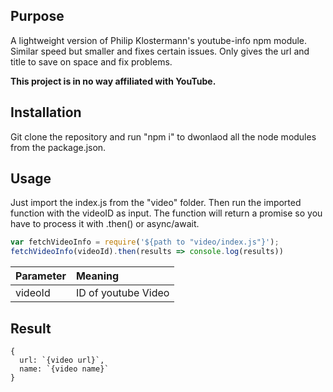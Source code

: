 ## Purpose

A lightweight version of Philip Klostermann's youtube-info npm module. Similar speed but smaller and fixes certain issues. Only gives the url and title to save on space and fix problems.

**This project is in no way affiliated with YouTube.**

## Installation

Git clone the repository and run "npm i" to dwonlaod all the node modules from the package.json.

## Usage

Just import the index.js from the "video" folder. Then run the imported function with the videoID as input. The function will return a promise so you have to process it with .then() or async/await.

``` javascript
var fetchVideoInfo = require('${path to "video/index.js"}');
fetchVideoInfo(videoId).then(results => console.log(results))
```

| Parameter     | Meaning       |
|:--------------|:---------------|
| videoId       | ID of youtube Video |

## Result

```
{
  url: `{video url}`,
  name: `{video name}`
}
```
